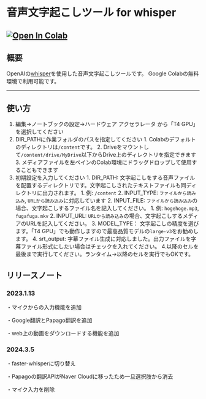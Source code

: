 # 音声文字起こしツール for whisper

<a href="https://colab.research.google.com/github/uzusio/whisper_tool.ipynb/blob/main/whisper_tool.ipynb" target="_parent"><img src="https://colab.research.google.com/assets/colab-badge.svg" alt="Open In Colab"/></a>
---


## 概要
OpenAIの[whisper](https://github.com/openai/whisper)を使用した音声文字起こしツールです。
Google Colabの無料環境で利用可能です。

---


## 使い方

1.   編集->ノートブックの設定->ハードウェア アクセラレータ から「T4 GPU」を選択してください
2.   DIR_PATHに作業フォルダのパスを指定してください
    1.   Colabのデフォルトのディレクトリは`/content`です。
    2.   Driveをマウントして`/content/drive/MyDrive`以下からDrive上のディレクトリを指定できます
    3.   メディアファイルを左ペインのColab環境にドラッグドロップして使用することもできます
3.   初期設定を入力してください
    1.   DIR_PATH: 文字起こしをする音声ファイルを配置するディレクトリです。文字起こしされたテキストファイルも同ディレクトリに出力されます。
         1.    例: `/content`
    2.   INPUT_TYPE: `ファイルから読み込み`, `URLから読み込み`に対応しています
    2.   INPUT_FILE: `ファイルから読み込み`の場合、文字起こしするファイル名を記入してください。
         1.    例: `hogehoge.mp3`, `fugafuga.mkv`
    2.   INPUT_URL: `URLから読み込み`の場合、文字起こしするメディアのURLを記入してください。
    3.   MODEL_TYPE： 文字起こしの精度を選びます。「T4 GPU」でも動作しますので最高品質モデルの`large-v3`をお勧めします。
    4.   srt_output: 字幕ファイル生成に対応しました。出力ファイルを字幕ファイル形式にしたい場合はチェックを入れてください。
4.以降のセルを最後まで実行してください。ランタイム->以降のセルを実行でもOKです。

## リリースノート

### 2023.1.13
・マイクからの入力機能を追加

・Google翻訳とPapago翻訳を追加

・web上の動画をダウンロードする機能を追加

### 2024.3.5

・faster-whisperに切り替え

・Papagoの翻訳APIがNaver Cloudに移ったため一旦選択肢から消去

・マイク入力を削除

